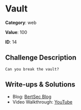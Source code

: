 # Vault
**Category**: web

**Value**: 100

**ID**: 14

## Challenge Description
```
Can you break the vault?
```

## Write-ups & Solutions
- Blog: [BertSec Blog](https://bertsec.com)
- Video Walkthrough: [YouTube](https://www.youtube.com/@BertSec)
